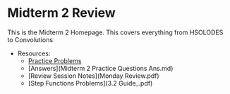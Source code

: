 # Midterm 2 Review
This is the Midterm 2 Homepage. This covers everything from HSOLODES to Convolutions

- Resources:
  - [Practice Problems](Midterm2Questions.md)
  - [Answers](Midterm 2 Practice Questions Ans.md)
  - [Review Session Notes](Monday Review.pdf)
  - [Step Functions Problems](3.2 Guide_.pdf)

